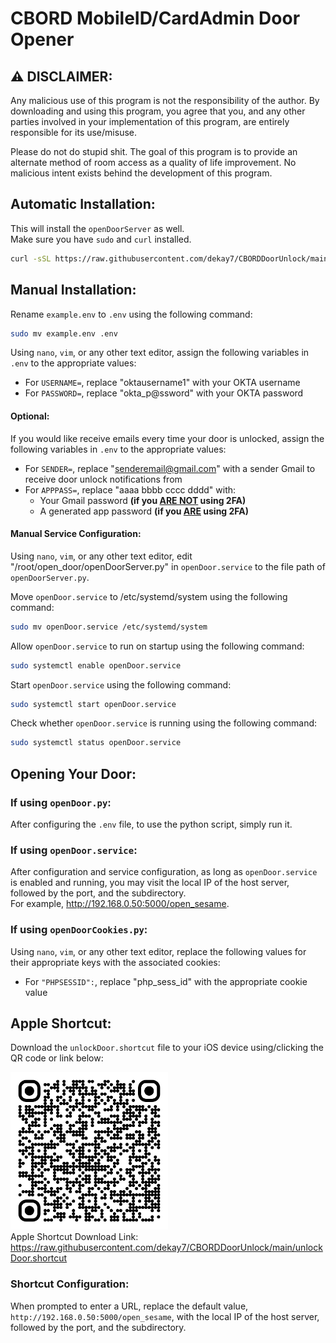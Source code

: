 # CBORD MobileID/CardAdmin Door Opener
## ⚠️ DISCLAIMER:
Any malicious use of this program is not the responsibility of the author. By downloading and using this program, you agree that you, and any other parties involved in your implementation of this program, are entirely responsible for its use/misuse. <br>

Please do not do stupid shit. The goal of this program is to provide an alternate method of room access as a quality of life improvement. No malicious intent exists behind the development of this program. 

## Automatic Installation:
This will install the `openDoorServer` as well. <br>
Make sure you have `sudo` and `curl` installed. <br>
```bash
curl -sSL https://raw.githubusercontent.com/dekay7/CBORDDoorUnlock/main/install.sh | bash
```

## Manual Installation:
Rename `example.env` to `.env` using the following command:
```bash
sudo mv example.env .env
```
Using `nano`, `vim`, or any other text editor, assign the following variables in `.env` to the appropriate values:
- For `USERNAME=`, replace "oktausername1" with your OKTA username
- For `PASSWORD=`, replace "okta_p@ssword" with your OKTA password

#### Optional:
If you would like receive emails every time your door is unlocked, assign the following variables in `.env` to the appropriate values:
- For `SENDER=`, replace "senderemail@gmail.com" with a sender Gmail to receive door unlock notifications from
- For `APPPASS=`, replace "aaaa bbbb cccc dddd" with:
    - Your Gmail password **(if you <u>ARE NOT</u> using 2FA)**
    - A generated app password **(if you <u>ARE</u> using 2FA)**

#### Manual Service Configuration:
Using `nano`, `vim`, or any other text editor, edit "/root/open_door/openDoorServer.py" in `openDoor.service` to the file path of `openDoorServer.py`. 

Move `openDoor.service` to /etc/systemd/system using the following command:
```bash
sudo mv openDoor.service /etc/systemd/system
```
Allow `openDoor.service` to run on startup using the following command:
```bash
sudo systemctl enable openDoor.service
```
Start `openDoor.service` using the following command:
```bash
sudo systemctl start openDoor.service
```
Check whether `openDoor.service` is running using the following command:
```bash
sudo systemctl status openDoor.service
``` 

## Opening Your Door:
### If using `openDoor.py`:
After configuring the `.env` file, to use the python script, simply run it.

### If using `openDoor.service`:
After configuration and service configuration, as long as `openDoor.service` is enabled and running, you may visit the local IP of the host server, followed by the port, and the subdirectory. <br>
For example, http://192.168.0.50:5000/open_sesame. 

### If using `openDoorCookies.py`:
Using `nano`, `vim`, or any other text editor, replace the following values for their appropriate keys with the associated cookies: 
- For `"PHPSESSID":`, replace "php_sess_id" with the appropriate cookie value

## Apple Shortcut:
Download the `unlockDoor.shortcut` file to your iOS device using/clicking the QR code or link below: <br>

<a href="https://raw.githubusercontent.com/dekay7/CBORDDoorUnlock/main/unlockDoor.shortcut"><img src="unlockDoorShortcut.png" alt="unlockDoor.shortcut download link QR code" width="50%" height="auto"></a><br>
Apple Shortcut Download Link: https://raw.githubusercontent.com/dekay7/CBORDDoorUnlock/main/unlockDoor.shortcut <br>

### Shortcut Configuration:
When prompted to enter a URL, replace the default value, `http://192.168.0.50:5000/open_sesame`, with the local IP of the host server, followed by the port, and the subdirectory.
